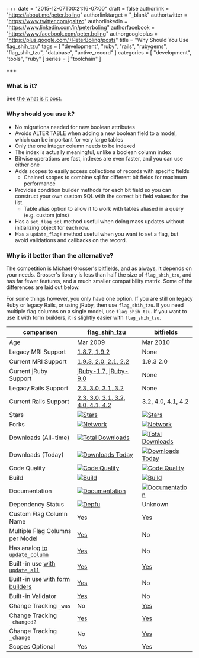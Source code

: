 +++
date = "2015-12-07T00:21:16-07:00"
draft = false
authorlink = "https://about.me/peter.boling"
authorlinktarget = "_blank"
authortwitter = "https://www.twitter.com/galtzo"
authorlinkedin = "https://www.linkedin.com/in/peterboling"
authorfacebook = "https://www.facebook.com/peter.boling"
authorgoogleplus = "https://plus.google.com/+PeterBoling/posts"
title = "Why Should You Use flag_shih_tzu"
tags = [ "development", "ruby", "rails", "rubygems", "flag_shih_tzu", "database", "active_record" ]
categories = [ "development", "tools", "ruby" ]
series = [ "toolchain" ]

+++

### What is it?

See [the what is it post.](/flag_shih_tzu)

### Why should you use it?

* No migrations needed for new boolean attributes
* Avoids ALTER TABLE when adding a new boolean field to a model, which can be important for very large tables
* Only the one integer column needs to be indexed
* The index is actually meaningful, unlike a boolean column index
* Bitwise operations are fast, indexes are even faster, and you can use either one
* Adds scopes to easily access collections of records with specific fields
  * Chained scopes to combine sql for different bit fields for maximum performance
* Provides condition builder methods for each bit field so you can construct your own custom SQL with the correct bit field values for the list.
  * Table alias option to allow it to work with tables aliased in a query (e.g. custom joins)
* Has a `set_flag_sql` method useful when doing mass updates without initializing object for each row.
* Has a `update_flag!` method useful when you want to set a flag, but avoid validations and callbacks on the record.

### Why is it better than the alternative?

The competition is Michael Grosser's [bitfields](https://github.com/grosser/bitfields), and as always, it depends on your needs. Grosser's library is less than half the size of `flag_shih_tzu`, and has far fewer features, and a much smaller compatibility matrix.  Some of the differences are laid out below.

For some things however, you only have one option.  If you are still on legacy Ruby or legacy Rails, or using jRuby, then use `flag_shih_tzu`.  If you need multiple flag columns on a single model, use `flag_shih_tzu`.  If you want to use it with form builders, it is slightly easier with `flag_shih_tzu`.

comparison            | flag_shih_tzu | bitfields
--------------------- | ------------- | ---------
Age                   | Mar 2009      | Mar 2010
Legacy MRI Support    | [1.8.7, 1.9.2](https://github.com/pboling/flag_shih_tzu/tree/0.2.X#prerequisites "0.2.X branch") | None
Current MRI Support   | [1.9.3, 2.0, 2.1, 2.2](https://github.com/pboling/flag_shih_tzu/tree/master#compatibility-matrix "Compatability Matrix") | 1.9.3 2.0
Current jRuby Support | [jRuby-1.7, jRuby-9.0](https://github.com/pboling/flag_shih_tzu/tree/master#compatibility-matrix "Compatability Matrix") | None
Legacy Rails Support  | [2.3, 3.0, 3.1, 3.2](https://github.com/pboling/flag_shih_tzu/tree/0.2.X#prerequisites "0.2.X branch") | None
Current Rails Support | [2.3, 3.0, 3.1, 3.2, 4.0, 4.1, 4.2](https://github.com/pboling/flag_shih_tzu/tree/master#compatibility-matrix "Compatability Matrix") | 3.2, 4.0, 4.1, 4.2
Stars                 | [![Stars](https://img.shields.io/github/stars/pboling/flag_shih_tzu.svg?style=social)](https://github.com/pboling/flag_shih_tzu/stargazers) | [![Stars](https://img.shields.io/github/stars/grosser/bitfields.svg?style=social)](https://github.com/grosser/bitfields/stargazers)
Forks                 | [![Network](https://img.shields.io/github/forks/pboling/flag_shih_tzu.svg?style=social)](https://github.com/pboling/flag_shih_tzu/network) | [![Network](https://img.shields.io/github/forks/grosser/bitfields.svg?style=social)](https://github.com/grosser/bitfields/network)
Downloads (All-time)  | [![Total Downloads](https://img.shields.io/gem/rt/flag_shih_tzu.svg)](https://github.com/pboling/flag_shih_tzu) | [![Total Downloads](https://img.shields.io/gem/rt/bitfields.svg)](https://github.com/grosser/bitfields)
Downloads (Today)     | [![Downloads Today](https://img.shields.io/gem/rd/flag_shih_tzu.svg)](https://github.com/pboling/flag_shih_tzu) | [![Downloads Today](https://img.shields.io/gem/rd/bitfields.svg)](https://github.com/grosser/bitfields)
Code Quality          | [![Code Quality](https://img.shields.io/codeclimate/github/pboling/flag_shih_tzu.svg)](https://codeclimate.com/github/pboling/flag_shih_tzu) | [![Code Quality](https://img.shields.io/codeclimate/github/grosser/bitfields.svg)](https://codeclimate.com/github/grosser/bitfields)
Build                 | [![Build](https://img.shields.io/travis/pboling/flag_shih_tzu.svg)](https://travis-ci.org/pboling/flag_shih_tzu) | [![Build](https://img.shields.io/travis/grosser/bitfields.svg)](https://travis-ci.org/grosser/bitfields)
Documentation         | [![Documentation](http://inch-ci.org/github/pboling/flag_shih_tzu.svg)](http://inch-ci.org/github/pboling/flag_shih_tzu) | [![Documentation](http://inch-ci.org/github/grosser/bitfields.svg)](http://inch-ci.org/github/grosser/bitfields)
Dependency Status     | [![Depfu](https://badges.depfu.com/badges/f011a69cf2426f91483aaade580823ac/count.svg)](https://depfu.com/github/pboling/flag_shih_tzu?project_id=2685) | Unknown |
Custom Flag Column Name | Yes | Yes
Multiple Flag Columns per Model | [Yes](https://github.com/pboling/flag_shih_tzu#using-a-custom-column-name) | No
Has analog [to `update_column`](http://api.rubyonrails.org/classes/ActiveRecord/Persistence.html#method-i-update_column) | [Yes](https://github.com/pboling/flag_shih_tzu/tree/master#callbacks-and-validations "update_flag!") | No
Built-in use [with `update_all`](http://api.rubyonrails.org/classes/ActiveRecord/Relation.html#method-i-update_all "ActiveRecord::Relation") | [Yes](https://github.com/pboling/flag_shih_tzu#updating-flag-column-by-raw-sql "set_flag_sql") | [Yes](https://github.com/grosser/bitfields/blob/master/lib/bitfields.rb#L62 "set_bitfield_sql")
Built-in use [with form builders](https://github.com/plataformatec/simple_form#usage "SimpleForm or Rails") | [Yes](https://github.com/pboling/flag_shih_tzu/blob/master/lib/flag_shih_tzu.rb#L544 "as_flag_collection") | No
Built-in Validator    | [Yes](https://github.com/pboling/flag_shih_tzu/blob/master/lib/flag_shih_tzu/validators.rb#L37 "validated_presence_of_flags") | No
Change Tracking `_was` | No | [Yes](https://github.com/grosser/bitfields/blob/master/lib/bitfields.rb#L87)
Change Tracking `_changed?` | [Yes](https://github.com/pboling/flag_shih_tzu/blob/master/lib/flag_shih_tzu.rb#L105) | [Yes](https://github.com/grosser/bitfields/blob/master/lib/bitfields.rb#L88)
Change Tracking `_change` | No | [Yes](https://github.com/grosser/bitfields/blob/master/lib/bitfields.rb#L89)
Scopes Optional       | Yes | Yes
